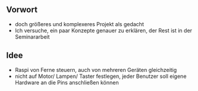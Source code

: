 ## Vorwort
- doch größeres und komplexeres Projekt als gedacht
- Ich versuche, ein paar Konzepte genauer zu erklären, der Rest ist in der Seminararbeit

## Idee
- Raspi von Ferne steuern, auch von mehreren Geräten gleichzeitig
- nicht auf Motor/ Lampen/ Taster festlegen, jeder Benutzer soll eigene Hardware an die Pins anschließen können

